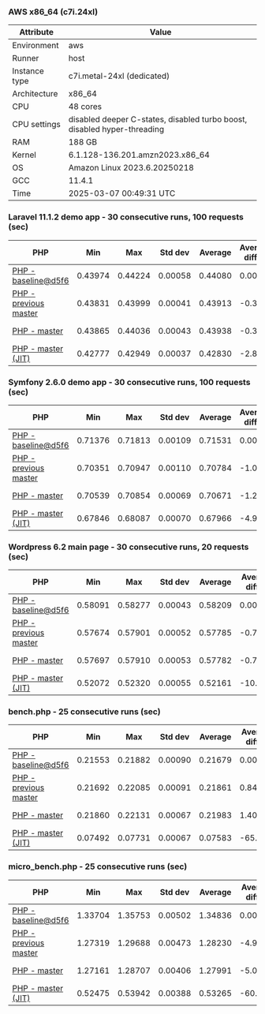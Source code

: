 ### AWS x86_64 (c7i.24xl)

|  Attribute    |     Value      |
|---------------|----------------|
| Environment   |aws|
| Runner        |host|
| Instance type |c7i.metal-24xl (dedicated)|
| Architecture  |x86_64
| CPU           |48 cores|
| CPU settings  |disabled deeper C-states, disabled turbo boost, disabled hyper-threading|
| RAM           |188 GB|
| Kernel        |6.1.128-136.201.amzn2023.x86_64|
| OS            |Amazon Linux 2023.6.20250218|
| GCC           |11.4.1|
| Time          |2025-03-07 00:49:31 UTC|

### Laravel 11.1.2 demo app - 30 consecutive runs, 100 requests (sec)

|     PHP     |     Min     |     Max     |    Std dev   |   Average  |  Average diff % |   Median   | Median diff % |     Memory    |
|-------------|-------------|-------------|--------------|------------|-----------------|------------|---------------|---------------|
|[PHP - baseline@d5f6](https://github.com/php/php-src/commit/d5f6e56610)|0.43974|0.44224|0.00058|0.44080|0.00%|0.44073|0.00%|41.86 MB|
|[PHP - previous master](https://github.com/php/php-src/commit/0dede83264)|0.43831|0.43999|0.00041|0.43913|-0.38%|0.43921|-0.35%|41.86 MB|
|[PHP - master](https://github.com/php/php-src/commit/cd586623b6)|0.43865|0.44036|0.00043|0.43938|-0.32%|0.43932|-0.32%|41.86 MB|
|[PHP - master (JIT)](https://github.com/php/php-src/commit/cd586623b6)|0.42777|0.42949|0.00037|0.42830|-2.84%|0.42830|-2.82%|50.79 MB|

### Symfony 2.6.0 demo app - 30 consecutive runs, 100 requests (sec)

|     PHP     |     Min     |     Max     |    Std dev   |   Average  |  Average diff % |   Median   | Median diff % |     Memory    |
|-------------|-------------|-------------|--------------|------------|-----------------|------------|---------------|---------------|
|[PHP - baseline@d5f6](https://github.com/php/php-src/commit/d5f6e56610)|0.71376|0.71813|0.00109|0.71531|0.00%|0.71504|0.00%|37.39 MB|
|[PHP - previous master](https://github.com/php/php-src/commit/0dede83264)|0.70351|0.70947|0.00110|0.70784|-1.04%|0.70788|-1.00%|37.55 MB|
|[PHP - master](https://github.com/php/php-src/commit/cd586623b6)|0.70539|0.70854|0.00069|0.70671|-1.20%|0.70661|-1.18%|37.55 MB|
|[PHP - master (JIT)](https://github.com/php/php-src/commit/cd586623b6)|0.67846|0.68087|0.00070|0.67966|-4.98%|0.67973|-4.94%|44.55 MB|

### Wordpress 6.2 main page - 30 consecutive runs, 20 requests (sec)

|     PHP     |     Min     |     Max     |    Std dev   |   Average  |  Average diff % |   Median   | Median diff % |     Memory    |
|-------------|-------------|-------------|--------------|------------|-----------------|------------|---------------|---------------|
|[PHP - baseline@d5f6](https://github.com/php/php-src/commit/d5f6e56610)|0.58091|0.58277|0.00043|0.58209|0.00%|0.58213|0.00%|43.01 MB|
|[PHP - previous master](https://github.com/php/php-src/commit/0dede83264)|0.57674|0.57901|0.00052|0.57785|-0.73%|0.57793|-0.72%|42.93 MB|
|[PHP - master](https://github.com/php/php-src/commit/cd586623b6)|0.57697|0.57910|0.00053|0.57782|-0.73%|0.57770|-0.76%|42.93 MB|
|[PHP - master (JIT)](https://github.com/php/php-src/commit/cd586623b6)|0.52072|0.52320|0.00055|0.52161|-10.39%|0.52151|-10.41%|61.91 MB|

### bench.php - 25 consecutive runs (sec)

|     PHP     |     Min     |     Max     |    Std dev   |   Average  |  Average diff % |   Median   | Median diff % |     Memory    |
|-------------|-------------|-------------|--------------|------------|-----------------|------------|---------------|---------------|
|[PHP - baseline@d5f6](https://github.com/php/php-src/commit/d5f6e56610)|0.21553|0.21882|0.00090|0.21679|0.00%|0.21659|0.00%|26.18 MB|
|[PHP - previous master](https://github.com/php/php-src/commit/0dede83264)|0.21692|0.22085|0.00091|0.21861|0.84%|0.21861|0.93%|26.27 MB|
|[PHP - master](https://github.com/php/php-src/commit/cd586623b6)|0.21860|0.22131|0.00067|0.21983|1.40%|0.21988|1.52%|26.27 MB|
|[PHP - master (JIT)](https://github.com/php/php-src/commit/cd586623b6)|0.07492|0.07731|0.00067|0.07583|-65.02%|0.07560|-65.09%|27.37 MB|

### micro_bench.php - 25 consecutive runs (sec)

|     PHP     |     Min     |     Max     |    Std dev   |   Average  |  Average diff % |   Median   | Median diff % |     Memory    |
|-------------|-------------|-------------|--------------|------------|-----------------|------------|---------------|---------------|
|[PHP - baseline@d5f6](https://github.com/php/php-src/commit/d5f6e56610)|1.33704|1.35753|0.00502|1.34836|0.00%|1.34833|0.00%|20.44 MB|
|[PHP - previous master](https://github.com/php/php-src/commit/0dede83264)|1.27319|1.29688|0.00473|1.28230|-4.90%|1.28129|-4.97%|20.53 MB|
|[PHP - master](https://github.com/php/php-src/commit/cd586623b6)|1.27161|1.28707|0.00406|1.27991|-5.08%|1.28029|-5.05%|20.53 MB|
|[PHP - master (JIT)](https://github.com/php/php-src/commit/cd586623b6)|0.52475|0.53942|0.00388|0.53265|-60.50%|0.53254|-60.50%|21.79 MB|
